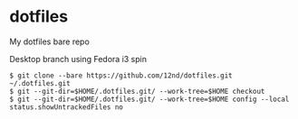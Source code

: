 # dotfiles

My dotfiles bare repo

Desktop branch using Fedora i3 spin
```
$ git clone --bare https://github.com/12nd/dotfiles.git ~/.dotfiles.git
$ git --git-dir=$HOME/.dotfiles.git/ --work-tree=$HOME checkout
$ git --git-dir=$HOME/.dotfiles.git/ --work-tree=$HOME config --local status.showUntrackedFiles no
```
